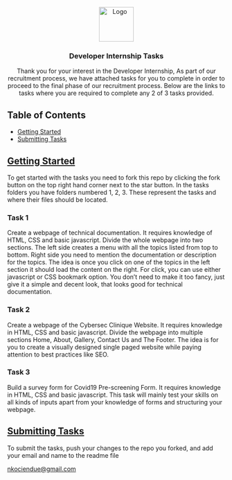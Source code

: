 <p align="center">
  <a href="https://github.com/cybersec-clinique/internship">
    <img src="img/logo-black.png" alt="Logo" height="80">
  </a>

  <h3 align="center">Developer Internship Tasks</h3>

  <p align="center">
    Thank you for your interest in the Developer Internship, As part of our recruitment process, we have attached tasks for you to complete in order to proceed to the final phase of our recruitment process. Below are the links to tasks where you are required to complete any 2 of 3 tasks provided.
  </p>
</p>

## Table of Contents

* [Getting Started](#getting-started)
* [Submitting Tasks](#submitting-tasks)

## [Getting Started](#getting-started)

To get started with the tasks you need to fork this repo by clicking the fork button on the top right hand corner next to the star button. In the tasks folders you have folders numbered 1, 2, 3. These represent the tasks and where their files should be located.

### Task 1
Create a webpage of technical documentation. It requires knowledge of HTML, CSS and basic javascript. Divide the whole webpage into two sections. The left side creates a menu with all the topics listed from top to bottom. Right side you need to mention the documentation or description for the topics. The idea is once you click on one of the topics in the left section it should load the content on the right. For click, you can use either javascript or CSS bookmark option. You don’t need to make it too fancy, just give it a simple and decent look, that looks good for technical documentation.

### Task 2
Create a webpage of the Cybersec Clinique Website. It requires knowledge in HTML, CSS and basic javascript. Divide the webpage into multiple sections Home, About, Gallery, Contact Us and The Footer. The idea is for you to create a visually designed single paged website while paying attention to best practices like SEO.

### Task 3
Build a survey form for Covid19 Pre-screening Form. It requires knowledge in HTML, CSS and basic javascript. This task will mainly test your skills on all
kinds of inputs apart from your knowledge of forms and structuring your webpage.

## [Submitting Tasks](#submitting-tasks)

To submit the tasks, push your changes to the repo you forked, and add your email and name to the readme file

nkociendue@gmail.com
